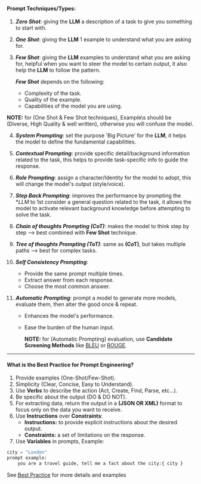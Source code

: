 #### Prompt Techniques/Types:

1.  _**Zero Shot**_: giving the **LLM** a description of a task to give you something to start with.
2.  _**One Shot**_: giving the **LLM** 1 example to understand what you are asking for.
3.  _**Few Shot**_: giving the **LLM** examples to understand what you are asking for, helpful when you want to steer the model to certain output, it also help the **LLM** to follow the pattern.

    _**Few Shot**_ depends on the following:

    - Complexity of the task.
    - Quality of the example.
    - Capabilities of the model you are using.

**NOTE:** for (One Shot & Few Shot techniques), Example\s should be (Diverse, High Quality & well written), otherwise you will confuse the model.

4. _**System Prompting**_: set the purpose 'Big Picture' for the **LLM**, it helps the model to define the fundamental capabilities.
5. _**Contextual Prompting**_: provide specific detail/background information related to the task, this helps to provide task-specific info to guide the response.
6. _**Role Prompting**_: assign a character/Identity for the model to adopt, this will change the model's output (style/voice).
7. _**Step Back Prompting**_: improves the performance by prompting the \*_LLM_ to 1st consider a general question related to the task, it allows the model to activate relevant background knowledge before attempting to solve the task.
8. _**Chain of thoughts Prompting (CoT)**_: makes the model to think step by step --> best combined with **Few Shot** technique.
9. _**Tree of thoughts Prompting (ToT)**_: same as **(CoT)**, but takes multiple paths --> best for complex tasks.
10. _**Self Consistency Prompting**_:
    - Provide the same prompt multiple times.
    - Extract answer from each response.
    - Choose the most common answer.
11. _**Automatic Prompting**_: prompt a model to generate more models, evaluate them, then alter the good once & repeat.

    - Enhances the model's performance.
    - Ease the burden of the human input.

      **NOTE:** for (Automatic Prompting) evaluation, use **Candidate Screening Methods** like [BLEU](https://en.wikipedia.org/wiki/BLEU) or [ROUGE](<https://en.wikipedia.org/wiki/ROUGE_(metric)>).

---

#### What is the Best Practice for **Prompt Engineering**?

1. Provide examples (One-Shot/Few-Shot).
2. Simplicity (Clear, Concise, Easy to Understand).
3. Use **Verbs** to describe the action (Act, Create, Find, Parse, etc...).
4. Be specific about the output (DO & DO NOT).
5. For extracting data, return the output in a **(JSON OR XML)** format to focus only on the data you want to receive.
6. Use **Instructions** over **Constraints**:
   - **Instructions:** to provide explicit instructions about the desired output.
   - **Constraints:** a set of limitations on the response.
7. Use **Variables** in prompts, Example:

```python
city = "London"
prompt example:
    you are a travel guide, tell me a fact about the city:{ city }
```

See [Best Practice](https://github.com/Gl00ria/AI_4_US/blob/main/Prompt_Engineering/02_Prompt_Eng_Best_Practice.md) for more details and examples
